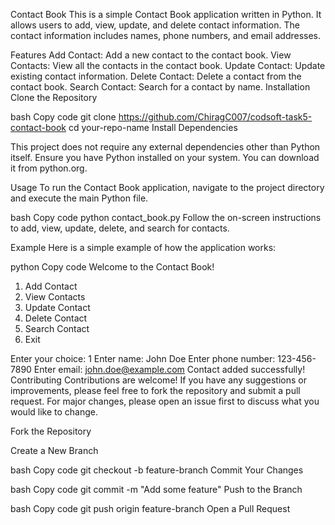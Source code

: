 Contact Book
This is a simple Contact Book application written in Python. It allows users to add, view, update, and delete contact information. The contact information includes names, phone numbers, and email addresses.

Features
Add Contact: Add a new contact to the contact book.
View Contacts: View all the contacts in the contact book.
Update Contact: Update existing contact information.
Delete Contact: Delete a contact from the contact book.
Search Contact: Search for a contact by name.
Installation
Clone the Repository

bash
Copy code
git clone https://github.com/ChiragC007/codsoft-task5-contact-book
cd your-repo-name
Install Dependencies

This project does not require any external dependencies other than Python itself. Ensure you have Python installed on your system. You can download it from python.org.

Usage
To run the Contact Book application, navigate to the project directory and execute the main Python file.

bash
Copy code
python contact_book.py
Follow the on-screen instructions to add, view, update, delete, and search for contacts.

Example
Here is a simple example of how the application works:

python
Copy code
Welcome to the Contact Book!
1. Add Contact
2. View Contacts
3. Update Contact
4. Delete Contact
5. Search Contact
6. Exit

Enter your choice: 1
Enter name: John Doe
Enter phone number: 123-456-7890
Enter email: john.doe@example.com
Contact added successfully!
Contributing
Contributions are welcome! If you have any suggestions or improvements, please feel free to fork the repository and submit a pull request. For major changes, please open an issue first to discuss what you would like to change.

Fork the Repository

Create a New Branch

bash
Copy code
git checkout -b feature-branch
Commit Your Changes

bash
Copy code
git commit -m "Add some feature"
Push to the Branch

bash
Copy code
git push origin feature-branch
Open a Pull Request
